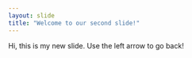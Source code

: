 ```yaml
---
layout: slide
title: "Welcome to our second slide!"
---
```

Hi, this is my new slide.
Use the left arrow to go back!

